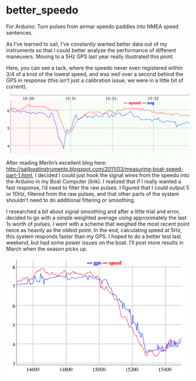 better_speedo
=============

For Arduino: Turn pulses from airmar speedo paddles into NMEA speed sentences.

As I’ve learned to sail, I’ve constantly wanted better data out of my instruments so that I could better analyze the performance of different maneuvers.  Moving to a 5Hz GPS last year really illustrated this point.

Here, you can see a tack, where the speedo never even registered within 3/4 of a knot of the lowest speed, and was well over a second behind the GPS in response (this isn’t just a calibration issue, we were in a little bit of current).

![](https://raw.githubusercontent.com/HomegrownMarine/better_speedo/master/README/before_speed_vs_sog.png)

After reading Merlin’s excellent blog here: http://sailboatinstruments.blogspot.com/2011/03/measuring-boat-speed-part-1.html, I decided I could just hook the signal wires from the speedo into the Arduino in my Boat Computer (link).  I realized that if I really wanted a fast response, I’d need to filter the raw pulses.  I figured that I could output 5 or 10Hz, filtered from the raw pulses, and that other parts of the system shouldn’t need to do additional filtering or smoothing.

I researched a bit about signal smoothing and after a little trial and error, decided to go with a simple weighted average using approximately the last 1s worth of pulses.  I went with a scheme that weighed the most recent point twice as heavily as the oldest point.  In the end, calculating speed at 5Hz, this system responds faster than my GPS.  I hoped to do a better test last weekend, but had some power issues on the boat.  I’ll post more results in March when the season picks up.

![](https://raw.githubusercontent.com/HomegrownMarine/better_speedo/master/README/after_speed_vs_sog.png)
